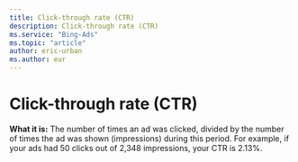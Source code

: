 ```yaml
---
title: Click-through rate (CTR)
description: Click-through rate (CTR)
ms.service: "Bing-Ads"
ms.topic: "article"
author: eric-urban
ms.author: eur
---
```


# Click-through rate (CTR)

**What it is:**  The number of times an ad was clicked, divided by the number of times the ad was shown (impressions) during this period. For example, if your ads had 50 clicks out of 2,348 impressions, your CTR is 2.13%.


